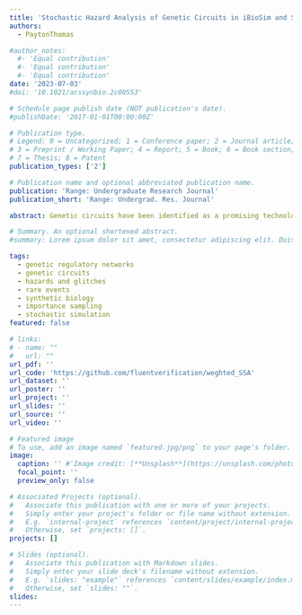 ```yaml
---
title: 'Stochastic Hazard Analysis of Genetic Circuits in iBioSim and STAMINA'
authors:
  - PaytonThomas

#author_notes:
  #- 'Equal contribution'
  #- 'Equal contribution'
  #- 'Equal contribution'
date: '2023-07-03'
#doi: '10.1021/acssynbio.2c00553'

# Schedule page publish date (NOT publication's date).
#publishDate: '2017-01-01T00:00:00Z'

# Publication type.
# Legend: 0 = Uncategorized; 1 = Conference paper; 2 = Journal article;
# 3 = Preprint / Working Paper; 4 = Report; 5 = Book; 6 = Book section;
# 7 = Thesis; 8 = Patent
publication_types: ['2']

# Publication name and optional abbreviated publication name.
publication: 'Range: Undergraduate Research Journal'
publication_short: 'Range: Undergrad. Res. Journal'

abstract: Genetic circuits have been identified as a promising technology that could revolutionize several areas, including biofuels, biomanufacturing, and medicine. Despite the tremendous potential of this technology, there are significant challenges associated with its development and implementation. One of the major challenges with genetic circuits is the stochastic nature of their behavior. Unlike traditional engineering systems, genetic circuits are inherently probabilistic, which makes it more challenging to design and verify their performance. In particular, genetic circuits can exhibit rare failure states known as glitches, which are difficult to predict and prevent. To address this challenge, multiple stochastic simulation algorithms have been developed that use importance sampling as a variance reduction technique to estimate the probability of glitching behavior. However, these methods are often unreliable and impractical for use in design workflows. As a result, a mathematical analysis of these methods is necessary to identify the reasons why they fail to rapidly estimate low probabilities. To meet this need, we performed a comprehensive mathematical analysis of these methods to determine why they are ineffective in estimating low probabilities and to showcase their strengths and shortcomings. To achieve this end, we developed several case studies highlighting the challenges associated with these methods and their potential applications in genetic circuit design. This analysis provides crucial insights into the development of more effective algorithms for estimating the probability of rare glitching behaviors in genetic circuits. The results of this work will guide the future development of more applicable algorithms that can be used in design workflows to improve the reliability and predictability of genetic circuits. By overcoming the challenges associated with the stochastic nature of genetic circuits, these algorithms will enable the widespread adoption of genetic circuit technology in various fields, including biofuels, biomanufacturing, and medicine.

# Summary. An optional shortened abstract.
#summary: Lorem ipsum dolor sit amet, consectetur adipiscing elit. Duis posuere tellus ac convallis placerat. Proin tincidunt magna sed ex sollicitudin condimentum.

tags:
  - genetic regulatory networks
  - genetic circuits
  - hazards and glitches
  - rare events
  - synthetic biology
  - importance sampling
  - stochastic simulation
featured: false

# links:
# - name: ""
#   url: ""
url_pdf: ''
url_code: 'https://github.com/fluentverification/weghted_SSA'
url_dataset: ''
url_poster: ''
url_project: ''
url_slides: ''
url_source: ''
url_video: ''

# Featured image
# To use, add an image named `featured.jpg/png` to your page's folder.
image:
  caption: '' #'Image credit: [**Unsplash**](https://unsplash.com/photos/jdD8gXaTZsc)'
  focal_point: ''
  preview_only: false

# Associated Projects (optional).
#   Associate this publication with one or more of your projects.
#   Simply enter your project's folder or file name without extension.
#   E.g. `internal-project` references `content/project/internal-project/index.md`.
#   Otherwise, set `projects: []`.
projects: []

# Slides (optional).
#   Associate this publication with Markdown slides.
#   Simply enter your slide deck's filename without extension.
#   E.g. `slides: "example"` references `content/slides/example/index.md`.
#   Otherwise, set `slides: ""`.
slides:
---
```

